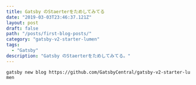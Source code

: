 ```yaml
---
title: Gatsby のStaerterをためしてみてる
date: "2019-03-03T23:46:37.121Z"
layout: post
draft: false
path: "/posts/first-blog-posts/"
category: "gatsby-v2-starter-lumen"
tags:
  - "Gatsby"
description: "Gatsby のStaerterをためしてみてる。"
---
```


`gatsby new blog https://github.com/GatsbyCentral/gatsby-v2-starter-lu
men`
